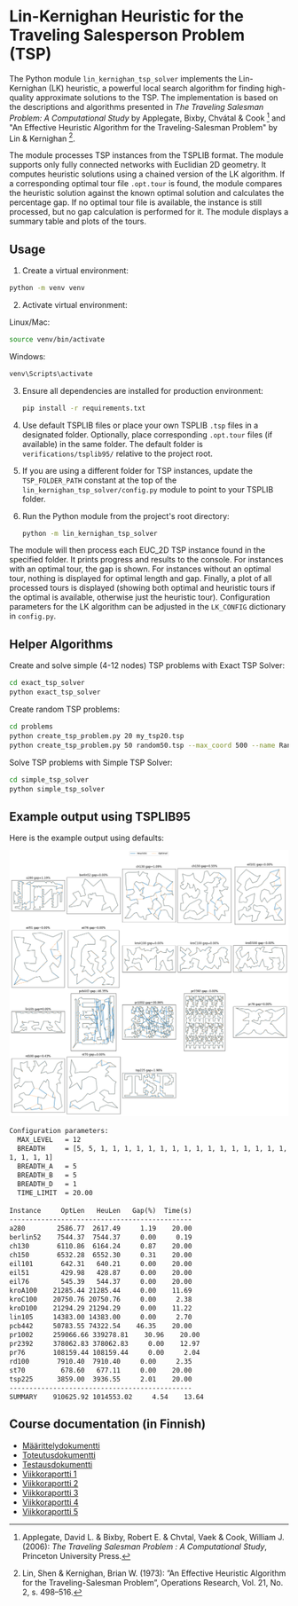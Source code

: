 # Lin-Kernighan Heuristic for the Traveling Salesperson Problem (TSP)

The Python module `lin_kernighan_tsp_solver` implements the Lin-Kernighan (LK) heuristic, a
powerful local search algorithm for finding high-quality approximate solutions to the TSP.
The implementation is based on the descriptions and algorithms presented in _The Traveling
Salesman Problem: A Computational Study_ by Applegate, Bixby, Chvátal & Cook [^1] and
"An Effective Heuristic Algorithm for the Traveling-Salesman Problem" by Lin & Kernighan [^2].

The module processes TSP instances from the TSPLIB format. The module supports only fully 
connected networks with Euclidian 2D geometry. It computes heuristic solutions
using a chained version of the LK algorithm. If a corresponding optimal tour file
`.opt.tour` is found, the module compares the heuristic solution
against the known optimal solution and calculates the percentage gap. If no optimal
tour file is available, the instance is still processed, but no gap calculation is
performed for it. The module displays a summary table and plots of the tours.

## Usage 

1. Create a virtual environment:
```bash
python -m venv venv
```

2. Activate virtual environment:

Linux/Mac:
```bash
source venv/bin/activate
```

Windows:
```bash
venv\Scripts\activate
```

3. Ensure all dependencies are installed for production environment:
   ```bash
   pip install -r requirements.txt
   ```

4. Use default TSPLIB files or place your own TSPLIB `.tsp` files in a designated folder.
   Optionally, place corresponding `.opt.tour` files (if available) in the same
   folder. The default folder is `verifications/tsplib95/` relative to the project root.

5. If you are using a different folder for TSP instances, update the `TSP_FOLDER_PATH` 
   constant at the top of the `lin_kernighan_tsp_solver/config.py` module to point to your TSPLIB folder.

6. Run the Python module from the project's root directory:
   ```bash
   python -m lin_kernighan_tsp_solver
   ```

The module will then process each EUC_2D TSP instance found in the specified folder. It 
prints progress and results to the console. For instances with an optimal tour, the gap is 
shown. For instances without an optimal tour, nothing is displayed for optimal length and 
gap. Finally, a plot of all processed tours is displayed (showing both optimal and 
heuristic tours if the optimal is available, otherwise just the heuristic tour). Configuration 
parameters for the LK algorithm can be adjusted in the `LK_CONFIG` dictionary
in `config.py`.

## Helper Algorithms

Create and solve simple (4-12 nodes) TSP problems with Exact TSP Solver:
```bash
cd exact_tsp_solver
python exact_tsp_solver
```

Create random TSP problems:
```bash
cd problems
python create_tsp_problem.py 20 my_tsp20.tsp
python create_tsp_problem.py 50 random50.tsp --max_coord 500 --name Random50
```

Solve TSP problems with Simple TSP Solver:
```bash
cd simple_tsp_solver
python simple_tsp_solver
```

## Example output using TSPLIB95 

Here is the example output using defaults: 

![Example output plots](/images/lk_verifications_tsplib95_20s.png)

```
Configuration parameters:
  MAX_LEVEL   = 12
  BREADTH     = [5, 5, 1, 1, 1, 1, 1, 1, 1, 1, 1, 1, 1, 1, 1, 1, 1, 1, 1, 1, 1, 1]
  BREADTH_A   = 5
  BREADTH_B   = 5
  BREADTH_D   = 1
  TIME_LIMIT  = 20.00

Instance     OptLen   HeuLen   Gap(%)  Time(s)
----------------------------------------------
a280        2586.77  2617.49     1.19    20.00
berlin52    7544.37  7544.37     0.00     0.19
ch130       6110.86  6164.24     0.87    20.00
ch150       6532.28  6552.30     0.31    20.00
eil101       642.31   640.21     0.00    20.00
eil51        429.98   428.87     0.00    20.00
eil76        545.39   544.37     0.00    20.00
kroA100    21285.44 21285.44     0.00    11.69
kroC100    20750.76 20750.76     0.00     2.38
kroD100    21294.29 21294.29     0.00    11.22
lin105     14383.00 14383.00     0.00     2.70
pcb442     50783.55 74322.54    46.35    20.00
pr1002     259066.66 339278.81    30.96    20.00
pr2392     378062.83 378062.83     0.00    12.97
pr76       108159.44 108159.44     0.00     2.04
rd100       7910.40  7910.40     0.00     2.35
st70         678.60   677.11     0.00    20.00
tsp225      3859.00  3936.55     2.01    20.00
----------------------------------------------
SUMMARY    910625.92 1014553.02     4.54    13.64
```


## Course documentation (in Finnish)

- [Määrittelydokumentti](/documentation/requirements_specification.md)
- [Toteutusdokumentti](/documentation/implementation_specification.md)
- [Testausdokumentti](/documentation/testing_specification.md)
- [Viikkoraportti 1](/reports/weekly_report_1.md)
- [Viikkoraportti 2](/reports/weekly_report_2.md)
- [Viikkoraportti 3](/reports/weekly_report_3.md)
- [Viikkoraportti 4](/reports/weekly_report_4.md)
- [Viikkoraportti 5](/reports/weekly_report_5.md)

[^1]: Applegate, David L. & Bixby, Robert E. & Chvtal,  Vaek & Cook, William J. (2006): *The Traveling Salesman Problem : A Computational Study*, Princeton University Press.

[^2]: Lin, Shen & Kernighan, Brian W. (1973): ”An Effective Heuristic Algorithm for the Traveling-Salesman Problem”, Operations Research, Vol. 21, No. 2, s. 498–516.
